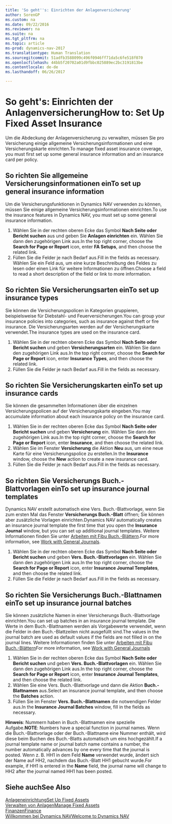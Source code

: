 ```yaml
---
title: 'So geht''s: Einrichten der Anlagenversicherung'
author: SorenGP
ms.custom: na
ms.date: 09/22/2016
ms.reviewer: na
ms.suite: na
ms.tgt_pltfrm: na
ms.topic: article
ms-prod: dynamics-nav-2017
ms.translationtype: Human Translation
ms.sourcegitcommit: 51adfb3588099c496f0946ff71da5c6fe518f070
ms.openlocfilehash: 44bb5f20702a01d9fbbc025889ec2bc3191813be
ms.contentlocale: de-de
ms.lasthandoff: 06/26/2017

---
```


# <a name="how-to-set-up-fixed-asset-insurance"></a><span data-ttu-id="08c85-102">So geht's: Einrichten der Anlagenversicherung</span><span class="sxs-lookup"><span data-stu-id="08c85-102">How to: Set Up Fixed Asset Insurance</span></span>
<span data-ttu-id="08c85-103">Um die Abdeckung der Anlagenversicherung zu verwalten, müssen Sie pro Versicherung einige allgemeine Versicherungsinformationen und eine Versicherungskarte einrichten.</span><span class="sxs-lookup"><span data-stu-id="08c85-103">To manage fixed asset insurance coverage, you must first set up some general insurance information and an insurance card per policy.</span></span>

## <a name="to-set-up-general-insurance-information"></a><span data-ttu-id="08c85-104">So richten Sie allgemeine Versicherungsinformationen ein</span><span class="sxs-lookup"><span data-stu-id="08c85-104">To set up general insurance information</span></span>  
<span data-ttu-id="08c85-105">Um die Versicherungsfunktionen in Dynamics NAV verwenden zu können, müssen Sie einige allgemeine Versicherungsinformationen einrichten.</span><span class="sxs-lookup"><span data-stu-id="08c85-105">To use the insurance features in Dynamics NAV, you must set up some general insurance information.</span></span>  
1. <span data-ttu-id="08c85-106">Wählen Sie in der rechten oberen Ecke das Symbol **Nach Seite oder Bericht suchen** aus und geben Sie **Anlagen einrichten** ein. Wählen Sie dann den zugehörigen Link aus.</span><span class="sxs-lookup"><span data-stu-id="08c85-106">In the top right corner, choose the **Search for Page or Report** icon, enter **FA Setups**, and then choose the related link.</span></span>  
2. <span data-ttu-id="08c85-107">Füllen Sie die Felder je nach Bedarf aus.</span><span class="sxs-lookup"><span data-stu-id="08c85-107">Fill in the fields as necessary.</span></span> <span data-ttu-id="08c85-108">Wählen Sie ein Feld aus, um eine kurze Beschreibung des Feldes zu lesen oder einen Link für weitere Informationen zu öffnen.</span><span class="sxs-lookup"><span data-stu-id="08c85-108">Choose a field to read a short description of the field or link to more information.</span></span>  

## <a name="to-set-up-insurance-types"></a><span data-ttu-id="08c85-109">So richten Sie Versicherungsarten ein</span><span class="sxs-lookup"><span data-stu-id="08c85-109">To set up insurance types</span></span>  
<span data-ttu-id="08c85-110">Sie können die Versicherungspolicen in Kategorien gruppieren, beispielsweise für Diebstahl- und Feuerversicherungen.</span><span class="sxs-lookup"><span data-stu-id="08c85-110">You can group your insurance policies into categories, such as insurance against theft or fire insurance.</span></span> <span data-ttu-id="08c85-111">Die Versicherungsarten werden auf der Versicherungskarte verwendet.</span><span class="sxs-lookup"><span data-stu-id="08c85-111">The insurance types are used on the insurance card.</span></span>
1. <span data-ttu-id="08c85-112">Wählen Sie in der rechten oberen Ecke das Symbol **Nach Seite oder Bericht suchen** und geben **Versicherungsarten** ein. Wählen Sie dann den zugehörigen Link aus.</span><span class="sxs-lookup"><span data-stu-id="08c85-112">In the top right corner, choose the **Search for Page or Report** icon, enter **Insurance Types**, and then choose the related link.</span></span>  
2. <span data-ttu-id="08c85-113">Füllen Sie die Felder je nach Bedarf aus.</span><span class="sxs-lookup"><span data-stu-id="08c85-113">Fill in the fields as necessary.</span></span>

## <a name="to-set-up-insurance-cards"></a><span data-ttu-id="08c85-114">So richten Sie Versicherungskarten ein</span><span class="sxs-lookup"><span data-stu-id="08c85-114">To set up insurance cards</span></span>  
<span data-ttu-id="08c85-115">Sie können die gesammelten Informationen über die einzelnen Versicherungspolicen auf der Versicherungskarte eingeben.</span><span class="sxs-lookup"><span data-stu-id="08c85-115">You may accumulate information about each insurance policy on the insurance card.</span></span>  
1. <span data-ttu-id="08c85-116">Wählen Sie in der rechten oberen Ecke das Symbol **Nach Seite oder Bericht suchen** und geben **Versicherung** ein. Wählen Sie dann den zugehörigen Link aus.</span><span class="sxs-lookup"><span data-stu-id="08c85-116">In the top right corner, choose the **Search for Page or Report** icon, enter **Insurance**, and then choose the related link.</span></span>  
2. <span data-ttu-id="08c85-117">Wählen Sie im Fenster **Versicherung** die Aktion **Neu** aus, um eine neue Karte für eine Versicherungspolice zu erstellen.</span><span class="sxs-lookup"><span data-stu-id="08c85-117">In the **Insurance** window, choose the **New** action to create a  new insurance card.</span></span>  
3. <span data-ttu-id="08c85-118">Füllen Sie die Felder je nach Bedarf aus.</span><span class="sxs-lookup"><span data-stu-id="08c85-118">Fill in the fields as necessary.</span></span>

## <a name="to-set-up-insurance-journal-templates"></a><span data-ttu-id="08c85-119">So richten Sie Versicherungs Buch.-Blattvorlagen ein</span><span class="sxs-lookup"><span data-stu-id="08c85-119">To set up insurance journal templates</span></span>  
<span data-ttu-id="08c85-120">Dynamics NAV erstellt automatisch eine Vers. Buch.-Blattvorlage, wenn Sie zum ersten Mal das Fenster **Versicherungs Buch.-Blatt** öffnen; Sie können aber zusätzliche Vorlagen einrichten.</span><span class="sxs-lookup"><span data-stu-id="08c85-120">Dynamics NAV automatically creates an insurance journal template the first time that you open the **Insurance Journal** window, but you can set up additional journal templates.</span></span> <span data-ttu-id="08c85-121">Weitere Informationen finden Sie unter [Arbeiten mit Fibu Buch.-Blättern](ui-work-general-journals.md).</span><span class="sxs-lookup"><span data-stu-id="08c85-121">For more information, see [Work with General Journals](ui-work-general-journals.md).</span></span>  
1. <span data-ttu-id="08c85-122">Wählen Sie in der rechten oberen Ecke das Symbol **Nach Seite oder Bericht suchen** und geben **Vers. Buch.-Blattvorlagen** ein. Wählen Sie dann den zugehörigen Link aus.</span><span class="sxs-lookup"><span data-stu-id="08c85-122">In the top right corner, choose the **Search for Page or Report** icon, enter **Insurance Journal Templates**, and then choose the related link.</span></span>  
2. <span data-ttu-id="08c85-123">Füllen Sie die Felder je nach Bedarf aus.</span><span class="sxs-lookup"><span data-stu-id="08c85-123">Fill in the fields as necessary.</span></span>

## <a name="to-set-up-insurance-journal-batches"></a><span data-ttu-id="08c85-124">So richten Sie Versicherungs Buch.-Blattnamen ein</span><span class="sxs-lookup"><span data-stu-id="08c85-124">To set up insurance journal batches</span></span>  
<span data-ttu-id="08c85-125">Sie können zusätzliche Namen in einer Versicherungs Buch.-Blattvorlage einrichten.</span><span class="sxs-lookup"><span data-stu-id="08c85-125">You can set up batches in an insurance journal template.</span></span> <span data-ttu-id="08c85-126">Die Werte in dem Buch.-Blattnamen werden als Vorgabewerte verwendet, wenn die Felder in den Buch.-Blattzeilen nicht ausgefüllt sind.</span><span class="sxs-lookup"><span data-stu-id="08c85-126">The values in the journal batch are used as default values if the fields are not filled in on the journal lines.</span></span> <span data-ttu-id="08c85-127">Weitere Informationen finden Sie unter [Arbeiten mit Fibu Buch.-Blättern](ui-work-general-journals.md)</span><span class="sxs-lookup"><span data-stu-id="08c85-127">For more information, see [Work with General Journals](ui-work-general-journals.md)</span></span>  
1. <span data-ttu-id="08c85-128">Wählen Sie in der rechten oberen Ecke das Symbol **Nach Seite oder Bericht suchen** und geben **Vers. Buch.-Blattvorlagen** ein. Wählen Sie dann den zugehörigen Link aus.</span><span class="sxs-lookup"><span data-stu-id="08c85-128">In the top right corner, choose the **Search for Page or Report** icon, enter **Insurance Journal Templates**, and then choose the related link.</span></span>  
2. <span data-ttu-id="08c85-129">Wählen Sie eine Vers. Buch.-Blattvorlage und dann die Aktion **Buch.-Blattnamen** aus.</span><span class="sxs-lookup"><span data-stu-id="08c85-129">Select an insurance journal template, and then choose the **Batches** action.</span></span>
3. <span data-ttu-id="08c85-130">Füllen Sie im Fenster **Vers. Buch.-Blattnamen** die notwendigen Felder aus.</span><span class="sxs-lookup"><span data-stu-id="08c85-130">In the **Insurance Journal Batches** window, fill in the fields as necessary.</span></span>

<span data-ttu-id="08c85-131">**Hinweis**: Nummern haben in Buch.-Blattnamen eine spezielle Aufgabe.</span><span class="sxs-lookup"><span data-stu-id="08c85-131">**NOTE**: Numbers have a special function in journal names.</span></span> <span data-ttu-id="08c85-132">Wenn die Buch.-Blattvorlage oder der Buch.-Blattname eine Nummer enthält, wird diese beim Buchen des Buch.-Blatts automatisch um eins hochgezählt.</span><span class="sxs-lookup"><span data-stu-id="08c85-132">If a journal template name or journal batch name contains a number, the number automatically advances by one every time that the journal is posted.</span></span> <span data-ttu-id="08c85-133">Wenn z. B. HH1 in dem Feld **Name** verwendet wurde, ändert sich der Name auf HH2, nachdem das Buch.-Blatt HH1 gebucht wurde.</span><span class="sxs-lookup"><span data-stu-id="08c85-133">For example, if HH1 is entered in the **Name** field, the journal name will change to HH2 after the journal named HH1 has been posted.</span></span>

## <a name="see-also"></a><span data-ttu-id="08c85-134">Siehe auch</span><span class="sxs-lookup"><span data-stu-id="08c85-134">See Also</span></span>
[<span data-ttu-id="08c85-135">Anlageneinrichtung</span><span class="sxs-lookup"><span data-stu-id="08c85-135">Set Up Fixed Assets</span></span>](fa-setup.md)  
[<span data-ttu-id="08c85-136">Verwalten von Anlagen</span><span class="sxs-lookup"><span data-stu-id="08c85-136">Manage Fixed Assets</span></span>](fa-manage.md)  
[<span data-ttu-id="08c85-137">Finanzen</span><span class="sxs-lookup"><span data-stu-id="08c85-137">Finance</span></span>](finance-setup.md)  
[<span data-ttu-id="08c85-138">Willkommen bei Dynamics NAV</span><span class="sxs-lookup"><span data-stu-id="08c85-138">Welcome to Dynamics NAV</span></span>](across-get-started.md)

